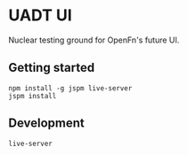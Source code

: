 UADT UI
=======

Nuclear testing ground for OpenFn's future UI.

Getting started
---------------

```
npm install -g jspm live-server
jspm install
```

Development
-----------

`live-server`

